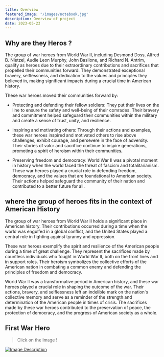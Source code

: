 ```yaml
---
title: Overview
featured_image: "/images/notebook.jpg"
description: Overview of project
date: 2023-05-23
---
```


## Why are they Heros ?
The group of war heroes from World War II, including Desmond Doss, Alfred B. Nietzel, Audie Leon Murphy, John Basilone, and Richard N. Antrim, qualify as heroes due to their extraordinary contributions and sacrifices that propelled their communities forward. They demonstrated exceptional bravery, selflessness, and dedication to the values and principles they believed in, making significant impacts during a crucial time in American history.

These war heroes moved their communities forward by:

- Protecting and defending their fellow soldiers: They put their lives on the line to ensure the safety and well-being of their comrades. Their bravery and commitment helped safeguard their communities within the military and create a sense of trust, unity, and resilience.

- Inspiring and motivating others: Through their actions and examples, these war heroes inspired and motivated others to rise above challenges, exhibit courage, and persevere in the face of adversity. Their stories of valor and sacrifice continue to inspire generations, promoting a spirit of heroism within their communities.

- Preserving freedom and democracy: World War II was a pivotal moment in history when the world faced the threat of fascism and totalitarianism. These war heroes played a crucial role in defending freedom, democracy, and the values that are foundational to American society. Their actions helped safeguard the community of their nation and contributed to a better future for all.

## where the group of heroes fits in the context of American History
The group of war heroes from World War II holds a significant place in American history. Their contributions occurred during a time when the world was engulfed in a global conflict, and the United States played a central role in fighting against tyranny and oppression.

These war heroes exemplify the spirit and resilience of the American people during a time of great challenge. They represent the sacrifices made by countless individuals who fought in World War II, both on the front lines and in support roles. Their heroism symbolizes the collective efforts of the American nation in combating a common enemy and defending the principles of freedom and democracy.

World War II was a transformative period in American history, and these war heroes played a crucial role in shaping the outcome of the war. Their actions, bravery, and selflessness left an indelible mark on the nation's collective memory and serve as a reminder of the strength and determination of the American people in times of crisis. The sacrifices made by these war heroes contributed to the preservation of peace, the protection of democracy, and the progress of American society as a whole.

## First War Hero
> Click on the Image !

[![Image Description](/images/Alfred-1.jpg)](/posts/alfred-b-nietzel/)
